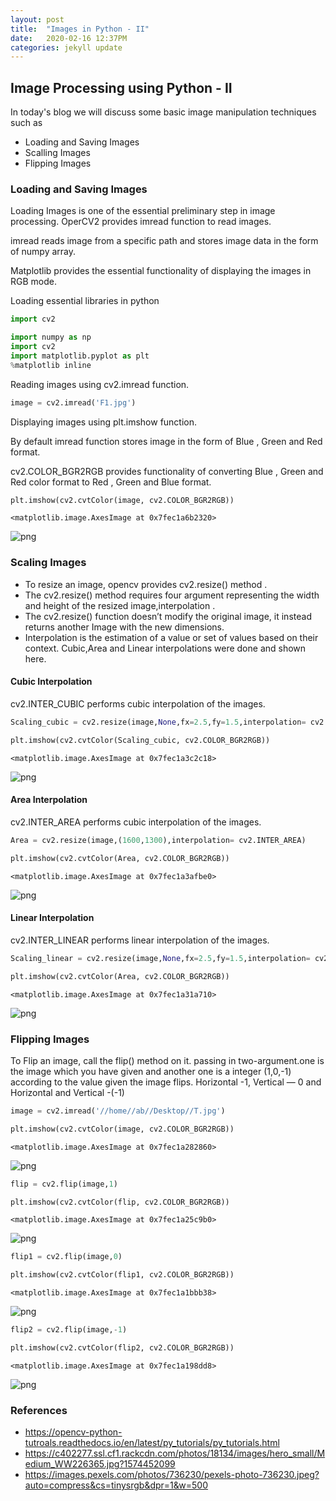 ```yaml
---
layout: post
title:  "Images in Python - II"
date:   2020-02-16 12:37PM 
categories: jekyll update
---
```



## Image Processing using Python - II

In today's blog we will discuss some basic image manipulation techniques such as 

- Loading and Saving Images
- Scalling Images
- Flipping Images


### Loading and Saving Images
Loading Images is one of the essential preliminary step in image processing. OperCV2 provides imread function to read images.

imread reads image from a specific path and stores image data in the form of numpy array. 

Matplotlib provides the essential functionality of displaying the images in RGB mode.

Loading essential libraries in python

```python
import cv2
```


```python
import numpy as np
import cv2
import matplotlib.pyplot as plt
%matplotlib inline
```

Reading images using cv2.imread function.

```python
image = cv2.imread('F1.jpg')
```

Displaying images using plt.imshow function. 

By default imread function stores image in the form of Blue , Green and Red format.

cv2.COLOR_BGR2RGB provides functionality of converting Blue , Green and Red color format to Red , Green and Blue format.

```python
plt.imshow(cv2.cvtColor(image, cv2.COLOR_BGR2RGB))
```




    <matplotlib.image.AxesImage at 0x7fec1a6b2320>




![png](https://raw.githubusercontent.com/balakuntlaJayanth/Stats/master/images/Feb16_2020/Feb_16_2020_3_1.png)

### Scaling Images

- To resize an image, opencv provides cv2.resize() method . 
- The cv2.resize() method requires four argument representing the width and height of the resized image,interpolation . 
- The cv2.resize() function doesn’t modify the original image, it instead returns another Image with the new dimensions. 
- Interpolation is the estimation of a value or set of values based on their context. Cubic,Area and Linear interpolations were done and shown here.

#### Cubic Interpolation

cv2.INTER_CUBIC performs cubic interpolation of the images.



```python
Scaling_cubic = cv2.resize(image,None,fx=2.5,fy=1.5,interpolation= cv2.INTER_CUBIC)
```


```python
plt.imshow(cv2.cvtColor(Scaling_cubic, cv2.COLOR_BGR2RGB))
```




    <matplotlib.image.AxesImage at 0x7fec1a3c2c18>




![png](https://raw.githubusercontent.com/balakuntlaJayanth/Stats/master/images/Feb16_2020/Feb_16_2020_5_1.png)

#### Area Interpolation

cv2.INTER_AREA performs cubic interpolation of the images.

```python
Area = cv2.resize(image,(1600,1300),interpolation= cv2.INTER_AREA)
```


```python
plt.imshow(cv2.cvtColor(Area, cv2.COLOR_BGR2RGB))
```




    <matplotlib.image.AxesImage at 0x7fec1a3afbe0>




![png](https://raw.githubusercontent.com/balakuntlaJayanth/Stats/master/images/Feb16_2020/Feb_16_2020_7_1.png)

#### Linear Interpolation

cv2.INTER_LINEAR performs linear interpolation of the images.

```python
Scaling_linear = cv2.resize(image,None,fx=2.5,fy=1.5,interpolation= cv2.INTER_LINEAR)
```


```python
plt.imshow(cv2.cvtColor(Area, cv2.COLOR_BGR2RGB))
```




    <matplotlib.image.AxesImage at 0x7fec1a31a710>




![png](https://raw.githubusercontent.com/balakuntlaJayanth/Stats/master/images/Feb16_2020/Feb_16_2020_9_1.png)


### Flipping Images

To Flip an image, call the flip() method on it. passing in two-argument.one is the image which you have given and another one is a integer (1,0,-1) according to the value given the image flips. Horizontal -1, Vertical — 0 and Horizontal and Vertical -(-1)



```python
image = cv2.imread('//home//ab//Desktop//T.jpg')
```


```python
plt.imshow(cv2.cvtColor(image, cv2.COLOR_BGR2RGB))
```




    <matplotlib.image.AxesImage at 0x7fec1a282860>




![png](https://raw.githubusercontent.com/balakuntlaJayanth/Stats/master/images/Feb16_2020/Feb_16_2020_11_1.png)



```python
flip = cv2.flip(image,1)
```


```python
plt.imshow(cv2.cvtColor(flip, cv2.COLOR_BGR2RGB))
```




    <matplotlib.image.AxesImage at 0x7fec1a25c9b0>




![png](https://raw.githubusercontent.com/balakuntlaJayanth/Stats/master/images/Feb16_2020/Feb_16_2020_13_1.png)



```python
flip1 = cv2.flip(image,0)
```


```python
plt.imshow(cv2.cvtColor(flip1, cv2.COLOR_BGR2RGB))
```




    <matplotlib.image.AxesImage at 0x7fec1a1bbb38>




![png](https://raw.githubusercontent.com/balakuntlaJayanth/Stats/master/images/Feb16_2020/Feb_16_2020_15_1.png)



```python
flip2 = cv2.flip(image,-1)
```


```python
plt.imshow(cv2.cvtColor(flip2, cv2.COLOR_BGR2RGB))
```




    <matplotlib.image.AxesImage at 0x7fec1a198dd8>




![png](https://raw.githubusercontent.com/balakuntlaJayanth/Stats/master/images/Feb16_2020/Feb_16_2020_17_1.png)

### References

- https://opencv-python-tutroals.readthedocs.io/en/latest/py_tutorials/py_tutorials.html
- https://c402277.ssl.cf1.rackcdn.com/photos/18134/images/hero_small/Medium_WW226365.jpg?1574452099
- https://images.pexels.com/photos/736230/pexels-photo-736230.jpeg?auto=compress&cs=tinysrgb&dpr=1&w=500

